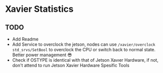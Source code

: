 # Xavier Statistics


## TODO
- Add Readme
- Add Service to overclock the jetson, nodes can use `/xavier/overclock std_srvs/SetBool` to overclock the CPU or switch back to normal state. Better power management 😎
- Check if OSTYPE is identical with that of Jetson Xavıer Hardware, if not, don't attend to run Jetson Xavier Hardware Spesific Tools
